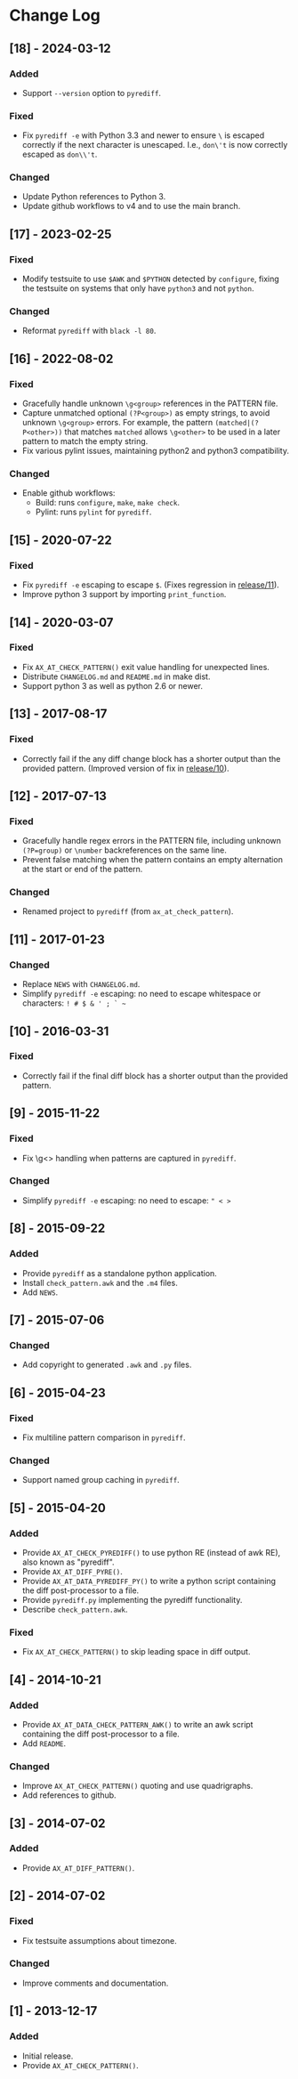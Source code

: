 # Change Log

## [18] - 2024-03-12

### Added
- Support `--version` option to `pyrediff`.

### Fixed
- Fix `pyrediff -e` with Python 3.3 and newer to ensure `\` is
  escaped correctly if the next character is unescaped.
  I.e., `don\'t` is now correctly escaped as `don\\'t`.

### Changed
- Update Python references to Python 3.
- Update github workflows to v4 and to use the main branch.


## [17] - 2023-02-25

### Fixed
- Modify testsuite to use `$AWK` and `$PYTHON` detected by `configure`,
  fixing the testsuite on systems that only have `python3` and not `python`.

### Changed
- Reformat `pyrediff` with `black -l 80`.


## [16] - 2022-08-02

### Fixed
- Gracefully handle unknown `\g<group>` references in the PATTERN file.
- Capture unmatched optional `(?P<group>)` as empty strings,
  to avoid unknown `\g<group>` errors.
  For example, the pattern `(matched|(?P<other>))` that matches `matched`
  allows `\g<other>` to be used in a later pattern to match the empty string.
- Fix various pylint issues, maintaining python2 and python3 compatibility.

### Changed
- Enable github workflows:
  - Build: runs `configure`, `make`, `make check`.
  - Pylint: runs `pylint` for `pyrediff`.


## [15] - 2020-07-22

### Fixed
- Fix `pyrediff -e` escaping to escape `$`. (Fixes regression in [release/11](#11---2017-01-23)).
- Improve python 3 support by importing `print_function`.


## [14] - 2020-03-07

### Fixed
- Fix `AX_AT_CHECK_PATTERN()` exit value handling for unexpected lines.
- Distribute `CHANGELOG.md` and `README.md` in make dist.
- Support python 3 as well as python 2.6 or newer.


## [13] - 2017-08-17

### Fixed
- Correctly fail if the any diff change block has a shorter output than
  the provided pattern. (Improved version of fix in [release/10](#10---2016-03-31)).


## [12] - 2017-07-13

### Fixed
- Gracefully handle regex errors in the PATTERN file, including
  unknown `(?P=group)` or `\number` backreferences on the same line.
- Prevent false matching when the pattern contains an empty alternation
  at the start or end of the pattern.

### Changed
- Renamed project to `pyrediff` (from `ax_at_check_pattern`).


## [11] - 2017-01-23

### Changed
- Replace `NEWS` with `CHANGELOG.md`.
- Simplify `pyrediff -e` escaping: no need to escape whitespace or characters: ``! # $ & ' ; ` ~``


## [10] - 2016-03-31

### Fixed
- Correctly fail if the final diff block has a shorter output than
  the provided pattern.


## [9] - 2015-11-22

### Fixed
- Fix \g<> handling when patterns are captured in `pyrediff`.

### Changed
- Simplify `pyrediff -e` escaping: no need to escape: `" < >`


## [8] - 2015-09-22

### Added
- Provide `pyrediff` as a standalone python application.
- Install `check_pattern.awk` and the `.m4` files.
- Add `NEWS`.


## [7] - 2015-07-06

### Changed
- Add copyright to generated `.awk` and `.py` files.


## [6] - 2015-04-23

### Fixed
- Fix multiline pattern comparison in `pyrediff`.

### Changed
- Support named group caching in `pyrediff`.


## [5] - 2015-04-20

### Added
- Provide `AX_AT_CHECK_PYREDIFF()` to use python RE (instead of awk RE),
  also known as "pyrediff".
- Provide `AX_AT_DIFF_PYRE()`.
- Provide `AX_AT_DATA_PYREDIFF_PY()` to write a python script
  containing the diff post-processor to a file.
- Provide `pyrediff.py` implementing the pyrediff functionality.
- Describe `check_pattern.awk`.

### Fixed
- Fix `AX_AT_CHECK_PATTERN()` to skip leading space in diff output.


## [4] - 2014-10-21

### Added
- Provide `AX_AT_DATA_CHECK_PATTERN_AWK()` to write an awk script
  containing the diff post-processor to a file.
- Add `README`.

### Changed
- Improve `AX_AT_CHECK_PATTERN()` quoting and use quadrigraphs.
- Add references to github.


## [3] - 2014-07-02

### Added
- Provide `AX_AT_DIFF_PATTERN()`.


## [2] - 2014-07-02

### Fixed
- Fix testsuite assumptions about timezone.

### Changed
- Improve comments and documentation.


## [1] - 2013-12-17

### Added
- Initial release.
- Provide `AX_AT_CHECK_PATTERN()`.
